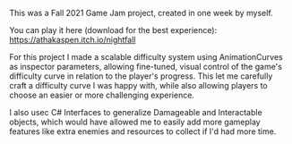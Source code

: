 This was a Fall 2021 Game Jam project, created in one week by myself.  
  
You can play it here (download for the best experience): https://athakaspen.itch.io/nightfall

For this project I made a scalable difficulty system using AnimationCurves as inspector parameters, allowing fine-tuned, visual control of the game's difficulty curve in relation to the player's progress.
This let me carefully craft a difficulty curve I was happy with, while also allowing players to choose an easier or more challenging experience.  
  
I also usec C# Interfaces to generalize Damageable and Interactable objects, which would have allowed me to easily add more gameplay features like extra enemies and resources to collect if I'd had more time.
